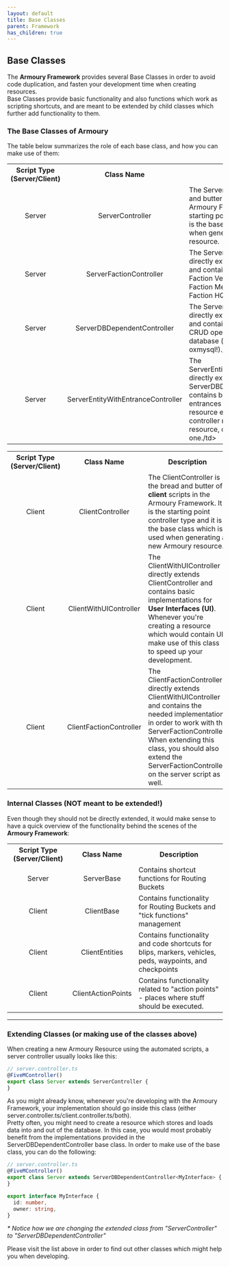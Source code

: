 ```yaml
---
layout: default
title: Base Classes
parent: Framework
has_children: true
---
```


## Base Classes
The **Armoury Framework** provides several Base Classes in order to avoid code duplication, and fasten your development time when creating resources.
<br>Base Classes provide basic functionality and also functions which work as scripting shortcuts, and are meant to be extended by child classes which further add functionality to them.

### [](#base-classes)The Base Classes of Armoury
The table below summarizes the role of each base class, and how you can make use of them:

<table>
  <tr>
    <th>Script Type (Server/Client)</th>
    <th>Class Name</th>
    <th>Description</th>
  </tr>
  <tr>
    <td align="center">Server</td>
    <td align="center">ServerController</td>
    <td>The ServerController is the bread and butter of <strong class="blue-000">server</strong> scripts in the Armoury Framework. It is the starting point controller type and it is the base class which is used when generating a new Armoury resource.</td>
  </tr>
  <tr>
    <td align="center">Server</td>
    <td align="center">ServerFactionController</td>
    <td>The ServerFactionController directly extends ServerController and contains functionality like Faction Vehicles, Faction Lockers, Faction Member Management and Faction HQs.</td>
  </tr>
  <tr>
    <td align="center">Server</td>
    <td align="center">ServerDBDependentController</td>
    <td>The ServerDBDependentController directly extends ServerController and contains functionality for CRUD operations on a MySQL database (this one depends on oxmysql!)./td>
  </tr>
  <tr>
    <td align="center">Server</td>
    <td align="center">ServerEntityWithEntranceController</td>
    <td>The ServerEntityWithEntranceController directly extends ServerDBDependentController and contains basic implementations for entrances and exits. An example resource extending this type of controller might be a 'houses' resource, or a 'businesses' one./td>
  </tr>
</table>
  
<table>
  <tr>
    <th>Script Type (Server/Client)</th>
    <th>Class Name</th>
    <th>Description</th>
  </tr>
  <tr>
    <td align="center">Client</td>
    <td align="center">ClientController</td>
    <td>The ClientController is the bread and butter of <strong class="green-000">client</strong> scripts in the Armoury Framework. It is the starting point controller type and it is the base class which is used when generating a new Armoury resource.</td>
  </tr>
  <tr>
    <td align="center">Client</td>
    <td align="center">ClientWithUIController</td>
    <td>The ClientWithUIController directly extends ClientController and contains basic implementations for <strong>User Interfaces (UI)</strong>. Whenever you're creating a resource which would contain UI, make use of this class to speed up your development.</td>
  </tr>
  <tr>
    <td align="center">Client</td>
    <td align="center">ClientFactionController</td>
    <td>The ClientFactionController directly extends ClientWithUIController and contains the needed implementation in order to work with the ServerFactionController. When extending this class, you should also extend the ServerFactionController on the server script as well.</td>
  </tr>
</table>

### [](#internal-classes)Internal Classes (NOT meant to be extended!)
Even though they should not be directly extended, it would make sense to have a quick overview of the functionality behind the scenes of the **Armoury Framework**:

<table>
  <tr>
    <th>Script Type (Server/Client)</th>
    <th>Class Name</th>
    <th>Description</th>
  </tr>
  <tr>
    <td align="center">Server</td>
    <td align="center">ServerBase</td>
    <td>Contains shortcut functions for Routing Buckets</td>
  </tr>
  <tr>
    <td align="center">Client</td>
    <td align="center">ClientBase</td>
    <td>Contains functionality for Routing Buckets and "tick functions" management</td>
  </tr>
  <tr>
    <td align="center">Client</td>
    <td align="center">ClientEntities</td>
    <td>Contains functionality and code shortcuts for blips, markers, vehicles, peds, waypoints, and checkpoints</td>
  </tr>
  <tr>
    <td align="center">Client</td>
    <td align="center">ClientActionPoints</td>
    <td>Contains functionality related to "action points" - places where stuff should be executed.</td>
  </tr>
</table>

---

### [](#extending-classes)Extending Classes (or making use of the classes above)
When creating a new Armoury Resource using the automated scripts, a server controller usually looks like this:
```ts
// server.controller.ts
@FiveMController()
export class Server extends ServerController {
}
```

As you might already know, whenever you're developing with the Armoury Framework, your implementation should go inside this class (either server.controller.ts/client.controller.ts/both).
<br>Pretty often, you might need to create a resource which stores and loads data into and out of the database. In this case, you would most probably benefit from the implementations provided in the ServerDBDependentController base class.
In order to make use of the base class, you can do the following:

```ts
// server.controller.ts
@FiveMController()
export class Server extends ServerDBDependentController<MyInterface> {
}

export interface MyInterface {
  id: number,
  owner: string,
}
```
*\* Notice how we are changing the extended class from "ServerController" to "ServerDBDependentController"*

Please visit the list above in order to find out other classes which might help you when developing.
